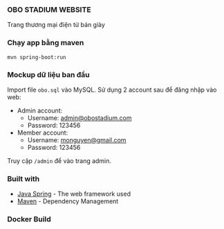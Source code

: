 ### OBO STADIUM WEBSITE
Trang thương mại điện tử bán giày

### Chạy app bằng maven

```shell
mvn spring-boot:run
```

### Mockup dữ liệu ban đầu

Import file ```obo.sql``` vào MySQL. Sử dụng 2 account sau để đăng nhập vào web:

- Admin account:
    - Username: admin@obostadium.com
    - Password: 123456
- Member account:
    - Username: monguyen@gmail.com
    - Password: 123456
    

Truy cập ```/admin``` để vào trang admin.

### Built with
- [Java Spring](https://spring.io/) - The web framework used
- [Maven](https://mvnrepository.com/) - Dependency Management

### Docker Build
